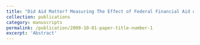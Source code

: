 ```yaml
---
title: "Did Aid Matter? Measuring The Effect of Federal Financial Aid on College Market Outcomes"
collection: publications
category: manuscripts
permalink: /publication/2009-10-01-paper-title-number-1
excerpt: 'Abstract'
---
```

